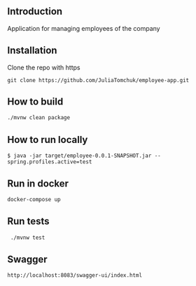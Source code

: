 ## Introduction

Application for managing employees of the company

## Installation

Clone the repo with https

```https
git clone https://github.com/JuliaTomchuk/employee-app.git
```
## How to build

   ```bash
   ./mvnw clean package

   ```

## How to run locally

```shell script
$ java -jar target/employee-0.0.1-SNAPSHOT.jar --spring.profiles.active=test 
```

## Run in docker

   ```bash
   docker-compose up
   ```
## Run tests

  ```bash
   ./mvnw test
   ```
## Swagger

```
http://localhost:8083/swagger-ui/index.html
```
